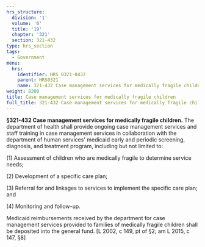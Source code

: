 ```yaml
---
hrs_structure:
  division: '1'
  volume: '6'
  title: '19'
  chapter: '321'
  section: 321-432
type: hrs_section
tags:
  - Government
menu:
  hrs:
    identifier: HRS_0321-0432
    parent: HRS0321
    name: 321-432 Case management services for medically fragile children
weight: 8200
title: Case management services for medically fragile children
full_title: 321-432 Case management services for medically fragile children
---
```

**§321-432 Case management services for medically fragile children.** The department of health shall provide ongoing case management services and staff training in case management services in collaboration with the department of human services' medicaid early and periodic screening, diagnosis, and treatment program, including but not limited to:

(1) Assessment of children who are medically fragile to determine service needs;

(2) Development of a specific care plan;

(3) Referral for and linkages to services to implement the specific care plan; and

(4) Monitoring and follow-up.

Medicaid reimbursements received by the department for case management services provided to families of medically fragile children shall be deposited into the general fund. [L 2002, c 149, pt of §2; am L 2015, c 147, §8]
